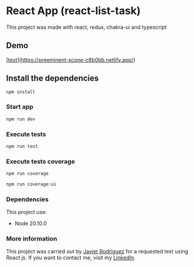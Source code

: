 # React App (react-list-task)

This project was made with react, redux, chakra-ui and typescript

## Demo

[[text](https://preeminent-scone-c8b0bb.netlify.app/)](https://preeminent-scone-c8b0bb.netlify.app/)

## Install the dependencies

```bash
npm install
```

### Start app

```bash
npm run dev
```

### Execute tests

```bash
npm run test
```

### Execute tests coverage

```bash
npm run coverage
```

```bash
npm run coverage:ui
```

### Dependencies

This project use:

- Node 20.10.0

### More information

This project was carried out by [Javier Rodriguez](https://github.com/xjavierx1995) for a requested test using React js. If you want to contact me, visit my [LinkedIn](https://www.linkedin.com/in/javier-rodr%C3%ADguez-93a61619a/).
